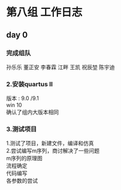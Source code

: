 # 第八组 工作日志

## day 0

### 完成组队
孙乐乐 
董正安 
李春霖 
江畔 
王凯 
祝辰堃
陈宇迪 
### 2.安装quartus II
版本 : 9.0 /9.1<br>
win 10<br>
确认了组内大版本相同<br>
### 3.测试项目
1.测试了项目，新建文件，编译和仿真<br>
2.尝试编写m序列，商讨解决了一些问题<br>
m序列的原理图<br>
流程确定<br>
代码编写<br>
各参数的尝试<br>




